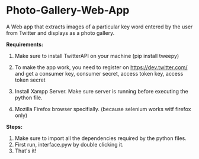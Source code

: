 # Photo-Gallery-Web-App

A Web app that extracts images of a particular key word entered by the user from Twitter and displays as a photo gallery.


**Requirements:**

1. Make sure to install TwitterAPI on your machine (pip install tweepy)

2. To make the app work, you need to register on https://dev.twitter.com/ and get a consumer key, consumer secret, access token key, access token secret

3. Install Xampp Server. Make sure server is running before executing the python file.

4. Mozilla Firefox browser specifially. (because selenium works witf firefox only)

**Steps:**

1. Make sure to import all the dependencies required by the python files. 
2. First run, interface.pyw by double clicking it.
3. That's it!
